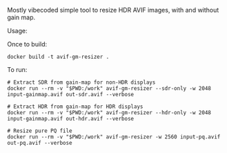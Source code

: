 Mostly vibecoded simple tool to resize HDR AVIF images, with and without gain map.

Usage:

Once to build:
```shell
docker build -t avif-gm-resizer .
```


To run:
```shell
# Extract SDR from gain-map for non-HDR displays
docker run --rm -v "$PWD:/work" avif-gm-resizer --sdr-only -w 2048 input-gainmap.avif out-sdr.avif --verbose

# Extract HDR from gain-map for HDR displays
docker run --rm -v "$PWD:/work" avif-gm-resizer --hdr-only -w 2048 input-gainmap.avif out-hdr.avif --verbose

# Resize pure PQ file
docker run --rm -v "$PWD:/work" avif-gm-resizer -w 2560 input-pq.avif out-pq.avif --verbose
```